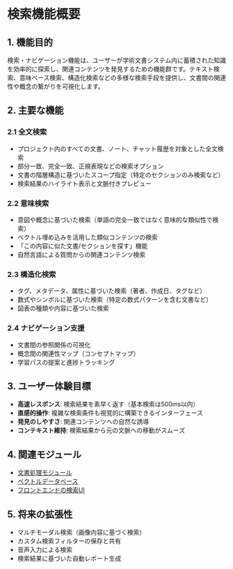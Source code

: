 # 検索機能概要

## 1. 機能目的

検索・ナビゲーション機能は、ユーザーが学術文書システム内に蓄積された知識を効率的に探索し、関連コンテンツを発見するための機能群です。テキスト検索、意味ベース検索、構造化検索などの多様な検索手段を提供し、文書間の関連性や概念の繋がりを可視化します。

## 2. 主要な機能

### 2.1 全文検索
- プロジェクト内のすべての文書、ノート、チャット履歴を対象とした全文検索
- 部分一致、完全一致、正規表現などの検索オプション
- 文書の階層構造に基づいたスコープ指定（特定のセクションのみ検索など）
- 検索結果のハイライト表示と文脈付きプレビュー

### 2.2 意味検索
- 意図や概念に基づいた検索（単語の完全一致ではなく意味的な類似性で検索）
- ベクトル埋め込みを活用した類似コンテンツの検索
- 「この内容に似た文書/セクションを探す」機能
- 自然言語による質問からの関連コンテンツ検索

### 2.3 構造化検索
- タグ、メタデータ、属性に基づいた検索（著者、作成日、タグなど）
- 数式やシンボルに基づいた検索（特定の数式パターンを含む文書など）
- 図表の種類や内容に基づいた検索

### 2.4 ナビゲーション支援
- 文書間の参照関係の可視化
- 概念間の関連性マップ（コンセプトマップ）
- 学習パスの提案と進捗トラッキング

## 3. ユーザー体験目標

- **高速レスポンス**: 検索結果を素早く返す（基本検索は500ms以内）
- **直感的操作**: 複雑な検索条件も視覚的に構築できるインターフェース
- **発見のしやすさ**: 関連コンテンツへの自然な誘導
- **コンテキスト維持**: 検索結果から元の文脈への移動がスムーズ

## 4. 関連モジュール

- [文書処理モジュール](../../03_システム設計/03_バックエンド/01_文書処理サービス.md)
- [ベクトルデータベース](../../03_システム設計/04_データモデル/03_ベクトルストア.md)
- [フロントエンドの検索UI](../../03_システム設計/02_フロントエンド/04_検索コンポーネント.md)

## 5. 将来の拡張性

- マルチモーダル検索（画像内容に基づく検索）
- カスタム検索フィルターの保存と共有
- 音声入力による検索
- 検索結果に基づいた自動レポート生成
